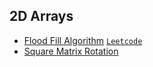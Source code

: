 ## 2D Arrays

- [Flood Fill Algorithm](./FloodFill.java) [`Leetcode`](https://leetcode.com/problems/flood-fill/description/)
- [Square Matrix Rotation](./SquareMatrixRotation.java)